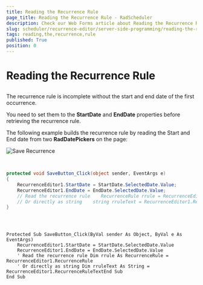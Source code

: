 ```yaml
---
title: Reading the Recurrence Rule
page_title: Reading the Recurrence Rule - RadScheduler
description: Check our Web Forms article about Reading the Recurrence Rule.
slug: scheduler/recurrence-editor/server-side-programming/reading-the-recurrence-rule
tags: reading,the,recurrence,rule
published: True
position: 0
---
```


# Reading the Recurrence Rule



## 

The recurrence rule is incomplete without the start and end date of the first occurrence.

You need to set them to the **StartDate** and **EndDate** properties before retrieving the recurrence rule.

The following example builds the recurrence rule by reading the Start and End date from two **RadDatePickers** on the page:

![Save Recurrence](images/scheduler_saverecurrence.png)



````C#
	     
	
protected void SaveButton_Click(object sender, EventArgs e)
{    
	RecurrenceEditor1.StartDate = StartDate.SelectedDate.Value;    
	RecurrenceEditor1.EndDate = EndDate.SelectedDate.Value;
	// Read the recurrence rule    RecurrenceRule rrule = RecurrenceEditor1.RecurrenceRule;
	// Or directly as string    string rruleText = RecurrenceEditor1.RecurrenceRuleText;
}
				
````
````VB.NET
	     
	
Protected Sub SaveButton_Click(ByVal sender As Object, ByVal e As EventArgs)
	RecurrenceEditor1.StartDate = StartDate.SelectedDate.Value
	RecurrenceEditor1.EndDate = EndDate.SelectedDate.Value
	' Read the recurrence rule Dim rrule As RecurrenceRule = RecurrenceEditor1.RecurrenceRule
	' Or directly as string Dim rruleText As String = RecurrenceEditor1.RecurrenceRuleTextEnd Sub
End Sub	
````


